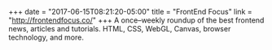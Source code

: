 +++
date = "2017-06-15T08:21:20-05:00"
title = "FrontEnd Focus"
link = "http://frontendfocus.co/"
+++
A once–weekly roundup of the best frontend news, articles and tutorials. HTML, CSS, WebGL, Canvas, browser technology, and more.
